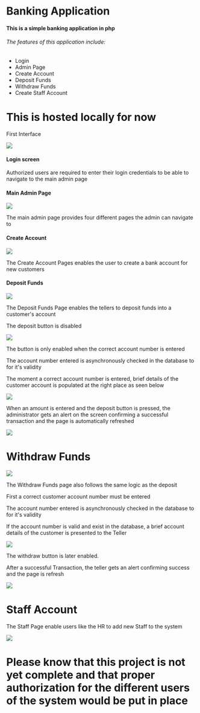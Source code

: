 <h1>Banking Application</h1>

<h4>This is a simple banking application in php</h4>
<h6>The features of this application include: </h6>
<ul>
	<li>Login</li>
	<li>Admin Page</li>
	<li>Create Account</li>
	<li>Deposit Funds</li>
	<li>Withdraw Funds</li>
	<li>Create Staff Account</li>
</ul>

<h1>This is hosted locally for now</h1>

<p>First Interface</p>
<img src="bank.png">

<h4>Login screen</h4>
<p>Authorized users are required to enter their login credentials to be able to navigate to
the main admin page</p>

<h4>Main Admin Page</h4>
<img src="bank1.png">
<p>The main admin page provides four different pages the admin can navigate to</p>

<h4>Create Account</h4>
<img src="bank2.png">
<p>The Create Account Pages enables the user to create a bank account for new customers</p>

<h4>Deposit Funds</h4>
<img src="bank3.png">
<p>The Deposit Funds Page enables the tellers to deposit funds into a customer's account</p>
<p>The deposit button is disabled</p>
<img src="bank6.png">
<p>The button is only enabled when the correct account number is entered</p>
<p>The account number entered is asynchronously checked in the database to for it's validity</p>
<p>The moment a correct account number is entered, brief details of the customer account is populated at the right place as seen below</p>
<img src="bank7.png">
<p>When an amount is entered and the deposit button is pressed, the administrator gets an alert on the screen confirming a successful transaction and the page is automatically refreshed</p>
<img src="bank8.png">

<h1>Withdraw Funds</h1>
<img src="bank4.png">
<p>The Withdraw Funds page also follows the same logic as the deposit</p>
<p>First a correct customer account number must be entered</p>
<p>The account number entered is asynchronously checked in the database to for it's validity</p>
<p>If the account number is valid and exist in the database, a brief account details of the customer is presented to the Teller</p>
<img src="bank10.png">
<p>The withdraw button is later enabled.</p>
<p>After a successful Transaction, the teller gets an alert confirming success and the page is refresh</p>
<img src="bank9.png">

<h1>Staff Account</h1>
<p>The Staff Page enable users like the HR to add new Staff to the system</p>
<img src="bank5.png">
<h1>Please know that this project is not yet complete and that proper authorization for the different users of the system would be put in place</h1>
